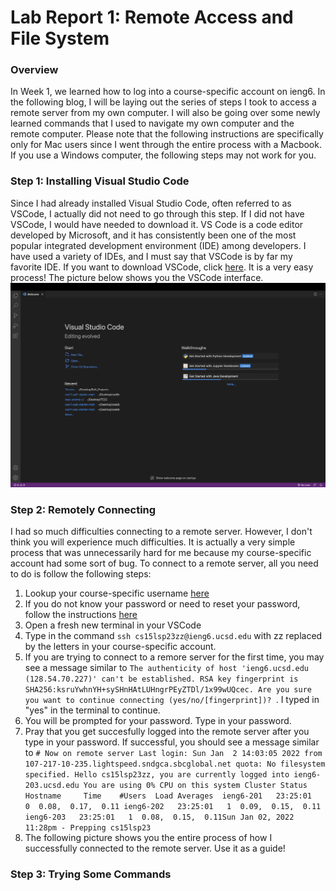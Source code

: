 # Lab Report 1: Remote Access and File System

### Overview
In Week 1, we learned how to log into a course-specific account on ieng6. In the following blog, I will be laying out the series of steps I took to access a remote server from my own computer. I will also be going over some newly learned commands that I used to navigate my own computer and the remote computer. Please note that the following instructions are specifically only for Mac users since I went through the entire process with a Macbook. If you use a Windows computer, the following steps may not work for you. 

### Step 1: Installing Visual Studio Code

Since I had already installed Visual Studio Code, often referred to as VSCode, I actually did not need to go through this step. If I did not have VSCode, I would have needed to download it. VS Code is a code editor developed by Microsoft, and it has consistently been one of the most popular integrated development environment (IDE) among developers. I have used a variety of IDEs, and I must say that VSCode is by far my favorite IDE. If you want to download VSCode, click [here](https://code.visualstudio.com/download). It is a very easy process! The picture below shows you the VSCode interface.
![VSCode-interface](vscodeinterface.png)

### Step 2: Remotely Connecting

I had so much difficulties connecting to a remote server. However, I don't think you will experience much difficulties. It is actually a very simple process that was unnecessarily hard for me because my course-specific account had some sort of bug. To connect to a remote server, all you need to do is follow the following steps: 
1. Lookup your course-specific username [here](https://sdacs.ucsd.edu/~icc/index.php)
2. If you do not know your password or need to reset your password, follow the instructions [here](https://drive.google.com/file/d/17IDZn8Qq7Q0RkYMxdiIR0o6HJ3B5YqSW/view)
3. Open a fresh new terminal in your VSCode
4. Type in the command `ssh cs15lsp23zz@ieng6.ucsd.edu` with zz replaced by the letters in your course-specific account. 
5. If you are trying to connect to a remore server for the first time, you may see a message similar to `The authenticity of host 'ieng6.ucsd.edu (128.54.70.227)' can't be established. RSA key fingerprint is SHA256:ksruYwhnYH+sySHnHAtLUHngrPEyZTDl/1x99wUQcec. Are you sure you want to continue connecting (yes/no/[fingerprint])? `. I typed in "yes" in the terminal to continue. 
6. You will be prompted for your password. Type in your password.
7. Pray that you get succesfully logged into the remote server after you type in your password. If successful, you should see a message similar to `# Now on remote server Last login: Sun Jan  2 14:03:05 2022 from 107-217-10-235.lightspeed.sndgca.sbcglobal.net quota: No filesystem specified. Hello cs15lsp23zz, you are currently logged into ieng6-203.ucsd.edu You are using 0% CPU on this system Cluster Status  Hostname     Time    #Users  Load Averages  ieng6-201   23:25:01   0  0.08,  0.17,  0.11 ieng6-202   23:25:01   1  0.09,  0.15,  0.11 ieng6-203   23:25:01   1  0.08,  0.15,  0.11Sun Jan 02, 2022 11:28pm - Prepping cs15lsp23`
8. The following picture shows you the entire process of how I successfully connected to the remote server. Use it as a guide!

### Step 3: Trying Some Commands

